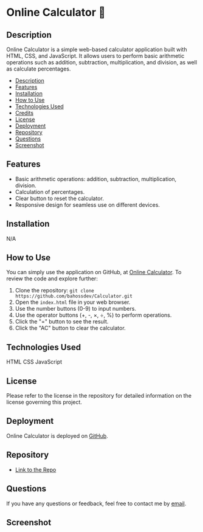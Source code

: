 # Online Calculator 🧮

## Description
Online Calculator is a simple web-based calculator application built with HTML, CSS, and JavaScript. It allows users to perform basic arithmetic operations such as addition, subtraction, multiplication, and division, as well as calculate percentages.

- [Description](#description)
- [Features](#features)
- [Installation](#installation)
- [How to Use](#how-to-use)
- [Technologies Used](#technologies-used)
- [Credits](#credits)
- [License](#license)
- [Deployment](#deployment)
- [Repository](#repository)
- [Questions](#questions)
- [Screenshot](#screenshot)

## Features

- Basic arithmetic operations: addition, subtraction, multiplication, division.
- Calculation of percentages.
- Clear button to reset the calculator.
- Responsive design for seamless use on different devices.

## Installation

N/A

## How to Use

You can simply use the application on GitHub, at [Online Calculator]().
To review the code and explore further:

1.  Clone the repository: `git clone https://github.com/bahossdev/Calculator.git`
2.  Open the `index.html` file in your web browser.
3.  Use the number buttons (0-9) to input numbers.
4.  Use the operator buttons (+, -, ×, ÷, %) to perform operations.
5.  Click the "=" button to see the result.
6.  Click the "AC" button to clear the calculator.

## Technologies Used

HTML
CSS
JavaScript

## License

Please refer to the license in the repository for detailed information on the license governing this project.

## Deployment

Online Calculator is deployed on [GitHub]().

## Repository

- [Link to the Repo](https://github.com/bahossdev/Calculator.git)

## Questions

If you have any questions or feedback, feel free to contact me by [email](mailto:bahossdev@gmail.com).

## Screenshot